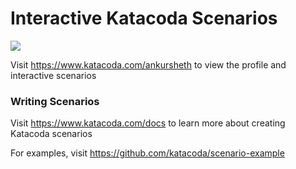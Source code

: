 # Interactive Katacoda Scenarios

[![](http://shields.katacoda.com/katacoda/ankursheth/count.svg)](https://www.katacoda.com/ankursheth "Get your profile on Katacoda.com")

Visit https://www.katacoda.com/ankursheth to view the profile and interactive scenarios

### Writing Scenarios
Visit https://www.katacoda.com/docs to learn more about creating Katacoda scenarios

For examples, visit https://github.com/katacoda/scenario-example
